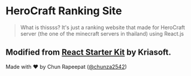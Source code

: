 # HeroCraft Ranking Site
> What is thissss? It's just a ranking website that made for HeroCraft server (the one of the minecraft servers in thailand) using React.js

Modified from [React Starter Kit](https://github.com/kriasoft/react-starter-kit) by Kriasoft.
---
Made with ♥ by Chun Rapeepat ([@chunza2542](https://facebook.com/chun42))

